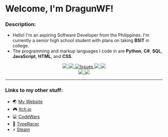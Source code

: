 # Welcome, I'm DragunWF!

### Description:
- Hello! I'm an aspiring Software Developer from the Philippines. I'm currently a senior high school student with plans on taking **BSIT** in college.
- The programming and markup languages I code in are **Python**, **C#**, **SQL**, **JavaScript**, **HTML**, and **CSS**.

<p align="center">
  <a href="https://img.shields.io/github/followers/DragunWF?style=social">
    <img src="https://img.shields.io/github/followers/DragunWF?style=social" />
  </a>
  <a href="https://img.shields.io/github/stars/DragunWF?style=social">
    <img src="https://img.shields.io/github/stars/DragunWF?style=social" />
  </a>
  <a href="https://visitor-badge-reloaded.herokuapp.com/badge?page_id=DragunWF.DragunWF">
    <img alt="Issues" src="https://visitor-badge-reloaded.herokuapp.com/badge?page_id=DragunWF.DragunWF" />
  </a>
  <a href="https://img.shields.io/badge/Code_Editor-Visual_Studio_Code-informational?style=flat">
    <img src="https://img.shields.io/badge/Code_Editor-Visual_Studio_Code-informational?style=flat" />
  </a>
  <a href="https://img.shields.io/badge/IDE-Visual_Studio-informational?style=flat">
    <img src="https://img.shields.io/badge/IDE-Visual_Studio-informational?style=flat" />
  </a>
  <br />
  <a href="https://github.com/anuraghazra/github-readme-stats">
    <img src="https://github-readme-stats.vercel.app/api/top-langs/?username=DragunWF&layout=compact&theme=merko&langs_count=6" />
  </a>
  <a href="https://github.com/anuraghazra/github-readme-stats">
    <img src="https://github-readme-stats.vercel.app/api?username=DragunWF&hide=issues&theme=merko&show_icons=true" />
  </a>
</p>

---

### Links to my other stuff:
- :earth_asia: [My Website](https://dragunwf.herokuapp.com/) 
- :video_game: [Itch.io](https://dragonwf.itch.io/) 
- :computer: [CodeWars](https://www.codewars.com/users/DragonWF) 
- :checkered_flag: [TypeRacer](https://data.typeracer.com/pit/profile?user=dragonwf) 
- :zap: [Steam](https://steamcommunity.com/profiles/76561198201145658)
